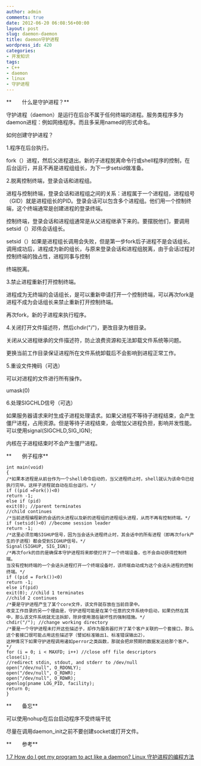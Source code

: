 ```yaml
---
author: admin
comments: true
date: 2012-06-20 06:08:56+00:00
layout: post
slug: daemon-daemon
title: daemon守护进程
wordpress_id: 420
categories:
- 开发知识
tags:
- C++
- daemon
- linux
- 守护进程
---
```


**　　什么是守护进程？**

守护进程（daemon）是运行在后台不属于任何终端的进程。服务类程序多为daemon进程：例如网络程序。而且多采用named的形式命名。

如何创建守护进程？

1.程序在后台执行。

fork（）进程，然后父进程退出。新的子进程脱离命令行或shell程序的控制，在后台运行，并且不再是进程组组长，为下一步setsid做准备。

2.脱离控制终端，登录会话和进程组。

进程与控制终端，登录会话和进程组之间的关系：进程属于一个进程组，进程组号（GID）就是进程组长的PID。登录会话可以包含多个进程组。他们用一个控制终端，这个终端通常是创建进程的登录终端。

<!-- more -->

控制终端，登录会话和进程组通常是从父进程继承下来的。要摆脱他们，要调用setsid（）邓伟会话组长。

setsid（）如果是进程组长调用会失败，但是第一步fork后子进程不是会话组长。调用成功后，进程成为新的组长，与原来登录会话和进程组脱离，由于会话过程对控制终端的独占性，进程同事与控制

终端脱离。

3.禁止进程重新打开控制终端。

进程成为无终端的会话组长，是可以重新申请打开一个控制终端，可以再次fork是进程不成为会话组长来禁止重新打开控制终端。

再次fork，新的子进程来执行程序。

4.关闭打开文件描述符，然后chdir("/")，更改目录为根目录。

关闭从父进程继承的文件描述符，防止浪费资源和无法卸载文件系统等问题。

更换当前工作目录保证进程所在文件系统卸载后不会影响到进程正常工作。

5.重设文件掩码（可选）

可以对进程的文件进行所有操作。

umask(0)

6.处理SIGCHLD信号（可选）

如果服务器请求来时生成子进程处理请求。如果父进程不等待子进程结束，会产生僵尸进程，占用资源。但是等待子进程结束，会增加父进程负担，影响并发性能。可以使用signal(SIGCHLD,SIG_IGN);

内核在子进程结束时不会产生僵尸进程。

**　　例子程序**

    
    int main(void)
    {
    /*如果本进程是从前台作为一个shell命令启动的，当父进程终止时，shell就认为该命令已经执行完毕。这样子进程就自动在后台运行。*/
    if ((pid =Fork())<0)
    return -1;
    else if (pid)
    exit(0); //parent terminates
    //child continues
    /*当前进程编程新的会话的头进程以及新的进程组的进程组头进程，从而不再有控制终端。*/
    if (setsid()<0) //become session leader
    return -1;
    /*这里必须忽略SIGHUP信号，因为当会话头进程终止时，其会话中的所有进程（即再次fork产生的子进程）都会受到SIGHUP信号。*/
    Signal(SIGHUP, SIG_IGN);
    /*再次fork的目的是确保本守护进程将来即使打开了一个终端设备，也不会自动获得控制终端。
    当没有控制终端的一个会话头进程打开一个终端设备时，该终端自动成为这个会话头进程的控制终端。*/
    if ((pid = Fork())<0)
    return -1;
    else if(pid)
    exit(0); //child 1 terminates
    //child 2 continues
    /*要是守护进程产生了某个core文件，该文件就存放在当前目录中。
    改变工作目录的另一个理由是，守护进程可能是在某个任意的文件系统中启动，如果仍然在其中，那么该文件系统就无法拆卸，除非使用潜在破坏性的强制措施。*/
    chdir("/"); //change working directory
    /*要是一个守护进程未打开这些描述子，却作为服务器打开了某个客户关联的一个套接口，那么这个套接口很可能占用这些描述字（譬如标准输出1、标准错误输出2），
    这种情况下如果守护进程调用诸如perror之类函数，那就会把非预期的数据发送给那个客户。*/
    for (i = 0; i < MAXFD; i++) //close off file descriptors
    close(i);
    //redirect stdin, stdout, and stderr to /dev/null
    open("/dev/null", O_RDONLY);
    open("/dev/null", O_RDWR);
    open("/dev/null", O_RDWR);
    openlog(pname LOG_PID, facility);
    return 0;
    }


**　　备忘**

可以使用nohup在后台启动程序不受终端干扰

尽量在调用daemon_init之前不要创建socket或打开文件。

**　　参考**

[1.7 How do I get my program to act like a daemon?
](http://www.steve.org.uk/Reference/Unix/faq_2.html)
[Linux 守护进程的编程方法
](http://www.360doc.com/content/11/0111/15/1317564_85756949.shtml)
